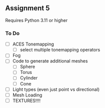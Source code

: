## Assignment 5

Requires Python 3.11 or higher

### To Do

- [ ] ACES Tonemapping
  - [ ] select multiple tonemapping operators
- [ ] Fog
- [ ] Code to generate additional meshes
  - [ ] Sphere
  - [ ] Torus
  - [ ] Cylinder
  - [ ] Cone
- [ ] Light types (even just point vs directional)
- [ ] Mesh Loading
- [ ] TEXTURES!!!!